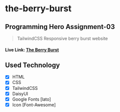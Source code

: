 # the-berry-burst

## Programming Hero Assignment-03

> TailwindCSS Responsive berry burst website

#### Live Link: [The Berry Burst](https://mdsajalali.github.io/the-berry-burst/)

## Used Technology

- [x] HTML
- [x] CSS
- [x] TailwindCSS
- [x] DaisyUI
- [x] Google Fonts [lato]
- [x] Icon [Font-Awesome]
